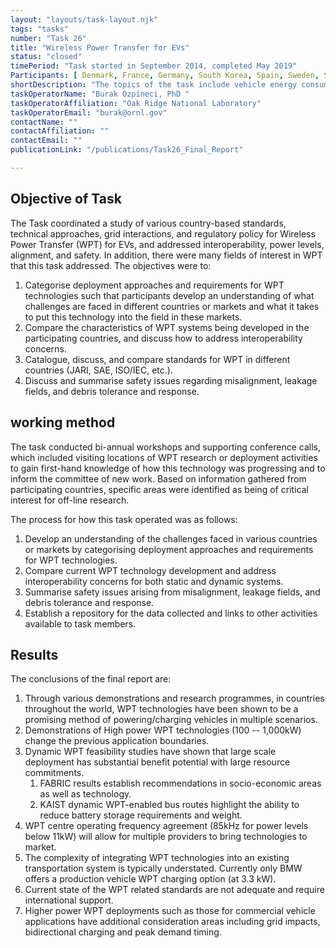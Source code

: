 ```yaml
---
layout: "layouts/task-layout.njk"
tags: "tasks"
number: "Task 26"
title: "Wireless Power Transfer for EVs"
status: "closed"
timePeriod: "Task started in September 2014, completed May 2019"
Participants: [ Denmark, France, Germany, South Korea, Spain, Sweden, Switzerland, the Netherlands, United Kingdom, the United States ]
shortDescription: "The topics of the task include vehicle energy consumption, component costs, vehicle costs, total cost of ownership (TCO), and market penetration. "
taskOperatorName: "Burak Ozpineci, PhD "
taskOperatorAffiliation: "Oak Ridge National Laboratory"
taskOperatorEmail: "burak@ornl.gov"
contactName: ""
contactAffiliation: ""
contactEmail: ""
publicationLink: "/publications/Task26_Final_Report"

---
```


## Objective of Task
The Task coordinated a study of various country-based standards, technical approaches, grid interactions, and regulatory policy for Wireless Power Transfer (WPT) for EVs, and addressed interoperability, power levels, alignment, and safety. In addition, there were many fields of interest in WPT that this task addressed. The objectives were to: 

1. Categorise deployment approaches and requirements for WPT technologies such that participants develop an understanding of what challenges are faced in different countries or markets and what it takes to put this technology into the field in these markets. 
2. Compare the characteristics of WPT systems being developed in the participating countries, and discuss how to address interoperability concerns. 
3. Catalogue, discuss, and compare standards for WPT in different countries (JARI, SAE, ISO/IEC, etc.). 
4. Discuss and summarise safety issues regarding misalignment, leakage fields, and debris tolerance and response. 

## working method
The task conducted bi-annual workshops and supporting conference calls, which included visiting locations of WPT research or deployment activities to gain first-hand knowledge of how this technology was progressing and to inform the committee of new work. Based on information gathered from participating countries, specific areas were identified as being of critical interest for off-line research.  

The process for how this task operated was as follows: 

1. Develop an understanding of the challenges faced in various countries or markets by categorising deployment approaches and requirements for WPT technologies. 
2. Compare current WPT technology development and address interoperability concerns for both static and dynamic systems. 
3. Summarise safety issues arising from misalignment, leakage fields, and debris tolerance and response. 
4. Establish a repository for the data collected and links to other activities available to task members.  

## Results
The conclusions of the final report are: 

1. Through various demonstrations and research programmes, in countries throughout the world, WPT technologies have been shown to be a promising method of powering/charging vehicles in multiple scenarios. 
2. Demonstrations of High power WPT technologies (100 -- 1,000kW) change the previous application boundaries. 
3. Dynamic WPT feasibility studies have shown that large scale deployment has substantial benefit potential with large resource commitments. 
    1. FABRIC results establish recommendations in socio-economic areas as well as technology. 
    2. KAIST dynamic WPT-enabled bus routes highlight the ability to reduce battery storage requirements and weight. 
4. WPT centre operating frequency agreement (85kHz for power levels below 11kW) will allow for multiple providers to bring technologies to market. 
5. The complexity of integrating WPT technologies into an existing transportation system is typically understated. Currently only BMW offers a production vehicle WPT charging option (at 3.3 kW). 
6. Current state of the WPT related standards are not adequate and require international support. 
7. Higher power WPT deployments such as those for commercial vehicle applications have additional consideration areas including grid impacts, bidirectional charging and peak demand timing. 